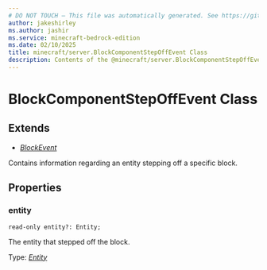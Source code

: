 ```yaml
---
# DO NOT TOUCH — This file was automatically generated. See https://github.com/mojang/minecraftapidocsgenerator to modify descriptions, examples, etc.
author: jakeshirley
ms.author: jashir
ms.service: minecraft-bedrock-edition
ms.date: 02/10/2025
title: minecraft/server.BlockComponentStepOffEvent Class
description: Contents of the @minecraft/server.BlockComponentStepOffEvent class.
---
```

# BlockComponentStepOffEvent Class

## Extends
- [*BlockEvent*](BlockEvent.md)

Contains information regarding an entity stepping off a specific block.

## Properties

### **entity**
`read-only entity?: Entity;`

The entity that stepped off the block.

Type: [*Entity*](Entity.md)
